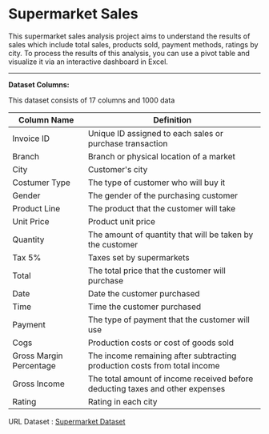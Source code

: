 # Supermarket Sales
This supermarket sales analysis project aims to understand the results of sales which include total sales, products sold, payment methods, ratings by city. To process the results of this analysis, you can use a pivot table and visualize it via an interactive dashboard in Excel.

---
**Dataset Columns:**

This dataset consists of 17 columns and 1000 data

| **Column Name**  | **Definition**  |
| ------ | ------ |
| Invoice ID | Unique ID assigned to each sales or purchase transaction |
| Branch | Branch or physical location of a market |
| City | Customer's city |
| Costumer Type | The type of customer who will buy it |
| Gender | The gender of the purchasing customer |
| Product Line | The product that the customer will take |
| Unit Price | Product unit price |
| Quantity | The amount of quantity that will be taken by the customer |
| Tax 5% | Taxes set by supermarkets |
| Total | The total price that the customer will purchase |
| Date | Date the customer purchased |
| Time | Time the customer purchased |
| Payment | The type of payment that the customer will use |
| Cogs | Production costs or cost of goods sold |
| Gross Margin Percentage | The income remaining after subtracting production costs from total income |
| Gross Income | The total amount of income received before deducting taxes and other expenses |
| Rating | Rating in each city |

URL Dataset : [Supermarket Dataset](https://www.kaggle.com/datasets/aungpyaeap/supermarket-sales)
